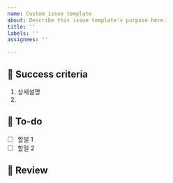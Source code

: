 ```yaml
---
name: Custom issue template
about: Describe this issue template's purpose here.
title: ''
labels: ''
assignees: ''

---
```


## 🌈 Success criteria 
<!-- 요구사항을 상세히 설명해주세요. 글/사진/그림(흐름도) 모두 사용해봅시다.  -->
1. 상세설명
2. 

## 👷 To-do
<!-- 이제 요구사항을 구현하기 위한 세부단계를 작성합니다. -->
<!-- 현재 이슈의 분량이 너무 많은가요? 할일을 다시 자식이슈로 변환해 관리할 수도 있습니다. -->
- [ ] 할일 1
- [ ] 할일 2

## 🧶 Review
<!-- 작업이 완료되었나요? 수고하셨습니다 :) -->
<!-- 이번 작업과 관련해 팀원과 공유할 내용을 작성해 봅시다.  작업결과, 추가적으로 생긴 고민등 -->
<!-- 테스트 완료, view단 스크린샷등을 첨부하면, 직관적으로 알아보기 좋습니다. -->
